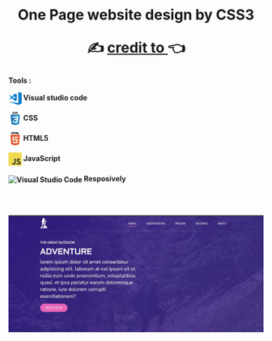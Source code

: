 
 <strong > 


  <h1 align="center"> One Page website design by CSS3
 
✍️ [credit to ](https://www.youtube.com/watch?v=j_Xa7Kn59Es&t=58s)👈
</h1> </ strong>
<p> Tools :</p >

<img align="center" alt="Visual Studio Code" width="26px" src="https://raw.githubusercontent.com/github/explore/80688e429a7d4ef2fca1e82350fe8e3517d3494d/topics/visual-studio-code/visual-studio-code.png" /> Visual studio code
<br>

<img align="center" alt="CSS3" width="26px" src="https://raw.githubusercontent.com/github/explore/80688e429a7d4ef2fca1e82350fe8e3517d3494d/topics/css/css.png" /> CSS<br>

<img align="center" alt="HTML5" width="26px" src="https://raw.githubusercontent.com/github/explore/80688e429a7d4ef2fca1e82350fe8e3517d3494d/topics/html/html.png" /> HTML5<br>

 <img align="center" alt="HTML5" width="26px"
 src="https://raw.githubusercontent.com/github/explore/80688e429a7d4ef2fca1e82350fe8e3517d3494d/topics/javascript/javascript.png" /> JavaScript<br>
<br>
<img align="center" alt="Visual Studio Code" width="26px" src="https://img.stackshare.io/service/12244/responsivel.png" /> Resposively
<br>


<br>
<br>



  <p align="center" >

  <img align="center" src="https://github.com/hesspearl/adventure/blob/master/images/readme/page1.jpg"/>
  </p>
 <br>

 
 <br>
